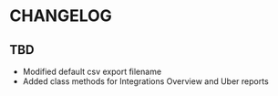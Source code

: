 # CHANGELOG

## TBD
  
  - Modified default csv export filename
  - Added class methods for Integrations Overview and Uber reports